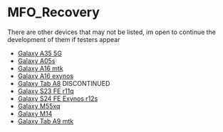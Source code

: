 # MFO_Recovery
There are other devices that may not be listed, im open to continue the development of them if testers appear

 - [Galaxy A35 5G](https://github.com/TNDRP/android_device_samsung_a35x)
 - [Galaxy A05s](https://github.com/galaxy-a05s/android_device_samsung_a05sxx)
 - [Galaxy A16 mtk](https://github.com/galaxy-a16/android_device_samsung_a16xm)
 - [Galaxy A16 exynos](https://github.com/galaxy-a16/android_device_samsung_a16x)
 - [Galaxy Tab A8](https://github.com/mfo-discontinued/android_device_samsung_gta8wifi) DISCONTINUED
 - [Galaxy S23 FE r11q](https://github.com/TNDRP/android_device_samsung_r11q)
 - [Galaxy S24 FE Exynos r12s](https://github.com/TNDRP/android_device_samsung_r12s)
 - [Galaxy M55xq](https://github.com/TNDRP/android_device_samsung_m55xq)
 - [Galaxy M14](https://github.com/TNDRP/android_device_samsung_m14)
 - [Galaxy Tab A9 mtk](https://github.com/TNDRP/android_device_samsung_gta9)
